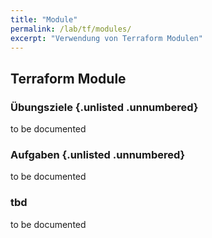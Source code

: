 ```yaml
---
title: "Module"
permalink: /lab/tf/modules/
excerpt: "Verwendung von Terraform Modulen"
---
```

<!-- markdownlint-disable MD013 -->
<!-- markdownlint-disable MD025 -->
<!-- markdownlint-disable MD033 -->
<!-- markdownlint-disable MD041 -->
## Terraform Module

### Übungsziele {.unlisted .unnumbered}

to be documented

### Aufgaben {.unlisted .unnumbered}

to be documented

### tbd

to be documented
